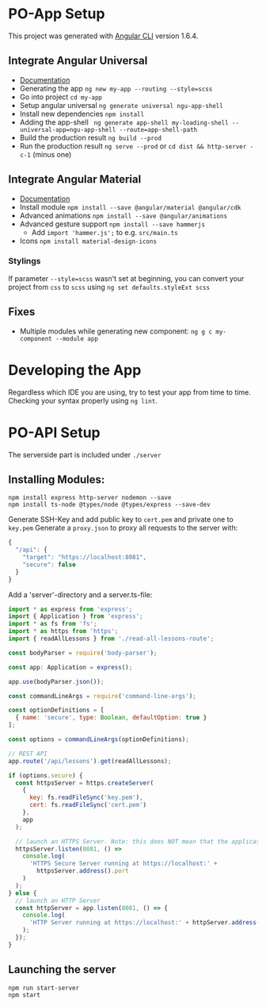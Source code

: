 # PO-App Setup

This project was generated with [Angular CLI](https://github.com/angular/angular-cli) version 1.6.4.

## Integrate Angular Universal
- [Documentation](1)
- Generating the app `ng new my-app --routing --style=scss`
- Go into project `cd my-app`
- Setup angular universal `ng generate universal ngu-app-shell`
- Install new dependencies `npm install`
- Adding the app-shell ` ng generate app-shell my-loading-shell --universal-app=ngu-app-shell --route=app-shell-path`
- Build the production result `ng build --prod`
- Run the production result `ng serve --prod` or `cd dist && http-server -c-1` (minus one)

## Integrate Angular Material
- [Documentation](2)
- Install module `npm install --save @angular/material @angular/cdk`
- Advanced animations `npm install --save @angular/animations`
- Advanced gesture support `npm install --save hammerjs`
    - Add `import 'hammer.js';` to e.g. `src/main.ts`
- Icons `npm install material-design-icons`

### Stylings
If parameter `--style=scss` wasn't set at beginning, you can convert your project from `css` to `scss` using `ng set defaults.styleExt scss`

## Fixes
- Multiple modules while generating new component: `ng g c my-component --module app`

# Developing the App
Regardless which IDE you are using, try to test your app from time to time.
Checking your syntax properly using `ng lint`.

# PO-API Setup
The serverside part is included under `./server`

## Installing Modules:
```Processing
npm install express http-server nodemon --save
npm install ts-node @types/node @types/express --save-dev
```
Generate SSH-Key and add public key to `cert.pem` and private one to `key.pem`
Generate a `proxy.json` to proxy all requests to the server with:
```javascript
{
  "/api": {
    "target": "https://localhost:8081",
    "secure": false
  }
}
```
Add a 'server'-directory and a server.ts-file:
```javascript
import * as express from 'express';
import { Application } from 'express';
import * as fs from 'fs';
import * as https from 'https';
import { readAllLessons } from './read-all-lessons-route';

const bodyParser = require('body-parser');

const app: Application = express();

app.use(bodyParser.json());

const commandLineArgs = require('command-line-args');

const optionDefinitions = [
  { name: 'secure', type: Boolean, defaultOption: true }
];

const options = commandLineArgs(optionDefinitions);

// REST API
app.route('/api/lessons').get(readAllLessons);

if (options.secure) {
  const httpsServer = https.createServer(
    {
      key: fs.readFileSync('key.pem'),
      cert: fs.readFileSync('cert.pem')
    },
    app
  );

  // launch an HTTPS Server. Note: this does NOT mean that the application is secure
  httpsServer.listen(8081, () =>
    console.log(
      'HTTPS Secure Server running at https://localhost:' +
        httpsServer.address().port
    )
  );
} else {
  // launch an HTTP Server
  const httpServer = app.listen(8081, () => {
    console.log(
      'HTTP Server running at https://localhost:' + httpServer.address().port
    );
  });
}
``` 

## Launching the server
```
npm run start-server
npm start
```

[1]: https://universal.angular.io/
[2]: https://material.angular.io/
[3]: https://github.com/angular/angularfire2
